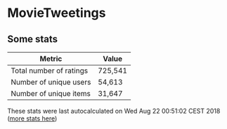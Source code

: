 # MovieTweetings
## Some stats

Metric | Value
--- | ---
Total number of ratings                 | 725,541
Number of unique users                  | 54,613
Number of unique items                  | 31,647
These stats were last autocalculated on Wed Aug 22 00:51:02 CEST 2018  ([more stats here](./stats.md))

